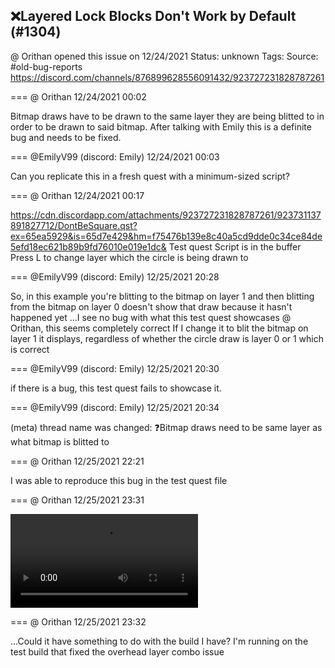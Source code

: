 ## ❌Layered Lock Blocks Don't Work by Default (#1304)
@ Orithan opened this issue on 12/24/2021
Status: unknown
Tags: 
Source: #old-bug-reports https://discord.com/channels/876899628556091432/923727231828787261


=== @ Orithan 12/24/2021 00:02

Bitmap draws have to be drawn to the same layer they are being blitted to in order to be drawn to said bitmap.
After talking with Emily this is a definite bug and needs to be fixed.

=== @EmilyV99 (discord: Emily) 12/24/2021 00:03

Can you replicate this in a fresh quest with a minimum-sized script?

=== @ Orithan 12/24/2021 00:17


https://cdn.discordapp.com/attachments/923727231828787261/923731137891827712/DontBeSquare.qst?ex=65ea5929&is=65d7e429&hm=f75476b139e8c40a5cd9dde0c34ce84de5efd18ec621b89b9fd76010e019e1dc&
Test quest
Script is in the buffer
Press L to change layer which the circle is being drawn to

=== @EmilyV99 (discord: Emily) 12/25/2021 20:28

So, in this example
you're blitting to the bitmap on layer 1
and then  blitting from the bitmap on layer 0
doesn't show that draw
because it hasn't happened yet
...I see no bug with what this test quest showcases @ Orithan, this seems completely correct
If I change it to blit the bitmap on layer 1
it displays, regardless of whether the circle draw is layer 0 or 1
which is correct

=== @EmilyV99 (discord: Emily) 12/25/2021 20:30

if there is a bug, this test quest fails to showcase it.

=== @EmilyV99 (discord: Emily) 12/25/2021 20:34

(meta) thread name was changed: ❓Bitmap draws need to be same layer as what bitmap is blitted to

=== @ Orithan 12/25/2021 22:21

I was able to reproduce this bug in the test quest file

=== @ Orithan 12/25/2021 23:31


![image](https://cdn.discordapp.com/attachments/923727231828787261/924444168183480361/2021-12-26_10-30-08.mp4?ex=65ecf139&is=65da7c39&hm=ffe0f4651bf693ea1da577a5ef50c74a2974d69f9014b27edf658188170f6203&)

=== @ Orithan 12/25/2021 23:32

...Could it have something to do with the build I have? I'm running on the test build that fixed the overhead layer combo issue
